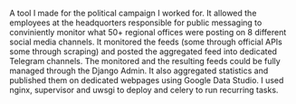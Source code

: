 A tool I made for the political campaign I worked for.
It allowed the employees at the headquorters responsible for public messaging to conviniently monitor what 50+ regional offices were posting on 8 different social media channels. It monitored the feeds (some through official APIs some through scraping) and posted the aggregated feed into dedicated Telegram channels. The monitored and the resulting feeds could be fully managed through the Django Admin.
It also aggregated statistics and published them on dedicated webpages using Google Data Studio. 
I used nginx, supervisor and uwsgi to deploy and celery to run recurring tasks. 
